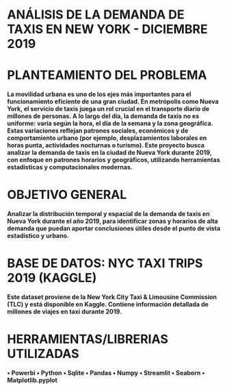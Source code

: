 # ANÁLISIS DE LA DEMANDA DE TAXIS EN NEW YORK - DICIEMBRE 2019
# PLANTEAMIENTO DEL PROBLEMA
__La movilidad urbana es uno de los ejes más importantes para el funcionamiento eficiente de una gran ciudad. En metrópolis como Nueva York, el servicio de taxis juega un rol crucial en el transporte diario de millones de personas.
A lo largo del día, la demanda de taxis no es uniforme: varía según la hora, el día de la semana y la zona geográfica. Estas variaciones reflejan patrones sociales, económicos y de comportamiento urbano (por ejemplo, desplazamientos laborales en horas punta, actividades nocturnas o turismo).
  Este proyecto busca analizar la demanda de taxis en la ciudad de Nueva York durante 2019, con enfoque en patrones horarios y geográficos, utilizando herramientas estadísticas y computacionales modernas.__

# OBJETIVO GENERAL 
__Analizar la distribución temporal y espacial de la demanda de taxis en Nueva York durante el año 2019, para identificar zonas y horarios de alta demanda que puedan aportar conclusiones útiles desde el punto de vista estadístico y urbano.__

# BASE DE DATOS: NYC TAXI TRIPS 2019 (KAGGLE)
__Este dataset proviene de la New York City Taxi & Limousine Commission (TLC) y está disponible en Kaggle. Contiene información detallada de millones de viajes en taxi durante 2019.__
# HERRAMIENTAS/LIBRERIAS UTILIZADAS
__• Powerbi • Python • Sqlite • Pandas • Numpy • Streamlit • Seaborn • Matplotlib.pyplot__

